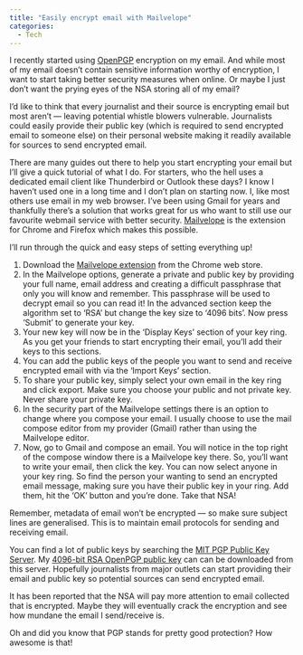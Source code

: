 ```yaml
---
title: "Easily encrypt email with Mailvelope"
categories:
  - Tech
---
```

I recently started using <a href="http://www.openpgp.org/" target="_blank">OpenPGP</a> encryption on my email. And while most of my email doesn&#8217;t contain sensitive information worthy of encryption, I want to start taking better security measures when online. Or maybe I just don&#8217;t want the prying eyes of the NSA storing all of my email?

I&#8217;d like to think that every journalist and their source is encrypting email but most aren&#8217;t &#8212; leaving potential whistle blowers vulnerable. Journalists could easily provide their public key (which is required to send encrypted email to someone else) on their personal website making it readily available for sources to send encrypted email.

There are many guides out there to help you start encrypting your email but I&#8217;ll give a quick tutorial of what I do. For starters, who the hell uses a dedicated email client like Thunderbird or Outlook these days? I know I haven&#8217;t used one in a long time and I don&#8217;t plan on starting now. I, like most others use email in my web browser. I&#8217;ve been using Gmail for years and thankfully there&#8217;s a solution that works great for us who want to still use our favourite webmail service with better security. <a href="http://www.mailvelope.com/" target="_blank">Mailvelope</a> is the extension for Chrome and Firefox which makes this possible.

I&#8217;ll run through the quick and easy steps of setting everything up!

  1. Download the <a href="https://chrome.google.com/webstore/detail/mailvelope/kajibbejlbohfaggdiogboambcijhkke?hl=en" target="_blank">Mailvelope extension</a> from the Chrome web store.
  2. In the Mailvelope options, generate a private and public key by providing your full name, email address and creating a difficult passphrase that only you will know and remember. This passphrase will be used to decrypt email so you can read it! In the advanced section keep the algorithm set to &#8216;RSA&#8217; but change the key size to &#8216;4096 bits&#8217;. Now press &#8216;Submit&#8217; to generate your key.
  3. Your new key will now be in the &#8216;Display Keys&#8217; section of your key ring. As you get your friends to start encrypting their email, you&#8217;ll add their keys to this sections.
  4. You can add the public keys of the people you want to send and receive encrypted email with via the &#8216;Import Keys&#8217; section.
  5. To share your public key, simply select your own email in the key ring and click export. Make sure you choose your public and not private key. Never share your private key.
  6. In the security part of the Mailvelope settings there is an option to change where you compose your email. I usually choose to use the mail compose editor from my provider (Gmail) rather than using the Mailvelope editor.
  7. Now, go to Gmail and compose an email. You will notice in the top right of the compose window there is a Mailvelope key there. So, you&#8217;ll want to write your email, then click the key. You can now select anyone in your key ring. So find the person your wanting to send an encrypted email message, making sure you have their public key in your ring. Add them, hit the &#8216;OK&#8217; button and you&#8217;re done. Take that NSA!

Remember, metadata of email won&#8217;t be encrypted &#8212; so make sure subject lines are generalised. This is to maintain email protocols for sending and receiving email.

You can find a lot of public keys by searching the <a href="http://pgp.mit.edu/" target="_blank">MIT PGP Public Key Server</a>. My <a href="http://anthonyjamespiccolo.com/PGPKeyAnthonyPiccolo.asc" target="_blank">4096-bit RSA OpenPGP public key</a> can can be downloaded from this server. Hopefully journalists from major outlets can start providing their email and public key so potential sources can send encrypted email.

It has been reported that the NSA will pay more attention to email collected that is encrypted. Maybe they will eventually crack the encryption and see how mundane the email I send/receive is.

Oh and did you know that PGP stands for pretty good protection? How awesome is that!
